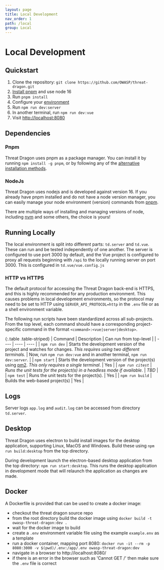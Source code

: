 ```yaml
---
layout: page
title: Local Development
nav_order: 1
path: /local
group: Local
---
```


# Local Development

## Quickstart
1. Clone the repository: `git clone https://github.com/OWASP/threat-dragon.git`
1. [Install pnpm](https://pnpm.io/installation) and use node 16
1. Run `pnpm install`
1. Configure your [environment](./env)
1. Run `npm run dev:server`
1. In another terminal, run `npm run dev:vue`
1. Visit [http://localhost:8080](http://localhost:8080/)

## Dependencies

### Pnpm
Threat Dragon uses pnpm as a package manager.  You can install it by running `npm install -g pnpm`,
or by following any of the [alternative installation methods](https://pnpm.io/installation).

### NodeJs
Threat Dragon uses nodejs and is developed against version 16.
If you already have pnpm installed and do not have a node version manager,
you can easily manage your node environment (version) commands from [pnpm](https://pnpm.io/cli/env).

There are multiple ways of installing and managing versions of node,
including [nvm](https://github.com/nvm-sh/nvm) and some others, the choice is yours!

## Running Locally
The local environment is split into different parts: `td.server` and `td.vue`.
These can run and be tested independently of one another.
The server is configured to use port 3000 by default, and the Vue project is configured to proxy all requests beginning with `/api`
to the locally running server on port 3000.  This is configured in `td.vue/vue.config.js`

### HTTP vs HTTPS
The default protocol for accessing the Threat Dragon back-end is HTTPS, and this is highly recommended for any production environment.
This causes problems in local development environments,
so the protocol may need to be set to HTTP using `SERVER_API_PROTOCOL=http` in the `.env` file
or as a shell environment variable.

The following run scripts have been standardized across all sub-projects.
From the top level, each command should have a corresponding project-specific command
in the format `<command>:<vue|server|desktop>`.

{:.table .table-striped}
| Command | Description | Can run from top-level |
| ---- | ---- | ---- |
| `npm run dev` | Starts the development version of the project and watches for changes. *This requires using two different terminals.* | Now, run `npm run dev:vue` and in another terminal, `npm run dev:server`. |
| `npm start` | Starts the development version of the project(s) using [pm2](https://github.com/Unitech/pm2). *This only requires a single terminal*. | Yes |
| _`npm run citest`_ | _Runs the unit tests for the project(s) in a headless mode if available._ | _TBD_ |
| `npm test` | Runs the unit tests for the project(s). | Yes |
| `npm run build` | Builds the web-based project(s) | Yes |

## Logs
Server logs `app.log` and  `audit.log` can be accessed from directory `td.server`.

## Desktop
Threat Dragon uses electron to build install images for the desktop application, supporting Linux, MacOS and Windows.
Build these using `npm run build:desktop` from the top directory.

During development launch the electron-based desktop application from the top directory: `npm run start:desktop`.
This runs the desktop application in development mode that will relaunch the application as changes are made.

## Docker
A Dockerfile is provided that can be used to create a docker image:
* checkout the threat dragon source repo
* from the root directory build the docker image using `docker build -t owasp-threat-dragon:dev .`
* wait for the docker image to build
* create a `.env` environment variable file using the example `example.env` as a template
* run a docker container, mapping port 8080:
`docker run -it --rm -p 8080:3000 -v $(pwd)/.env:/app/.env owasp-threat-dragon:dev`
* navigate in a browser to http://localhost:8080/
* if there is an error in the browser such as 'Cannot GET /' then make sure the `.env` file is correct
